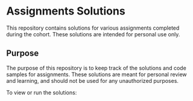 # Assignments Solutions

This repository contains solutions for various assignments completed during the cohort. These solutions are intended for personal use only.

## Purpose

The purpose of this repository is to keep track of the solutions and code samples for assignments. These solutions are meant for personal review and learning, and should not be used for any unauthorized purposes.

To view or run the solutions:

